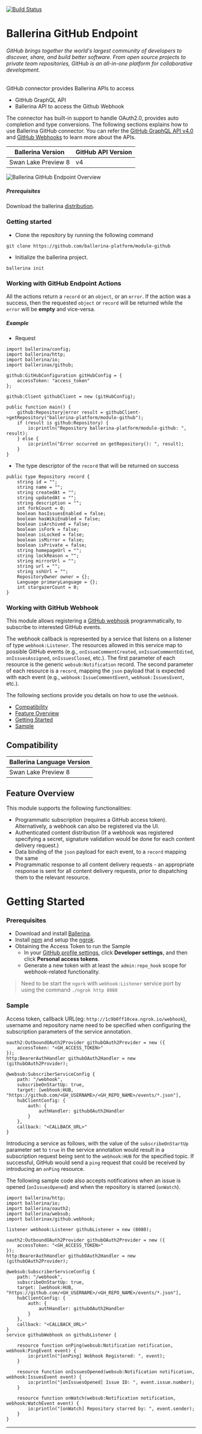 [![Build Status](https://travis-ci.org/ballerina-platform/module-ballerinax-github.svg?branch=master)](https://travis-ci.org/ballerina-platform/module-ballerinax-github)

# Ballerina GitHub Endpoint

###### GitHub brings together the world's largest community of developers to discover, share, and build better software. From open source projects to private team repositories, GitHub is an all-in-one platform for collaborative development.

GitHub connector provides Ballerina APIs to access
- GitHub GraphQL API
- Ballerina API to access the Github Webhook

The connector has built-in support to handle OAuth2.0, provides auto completion and type conversions. The following 
sections explains how to use Ballerina GitHub connector. You can refer the [GitHub GraphQL API v4.0](https://developer.github.com/v4/) and [GitHub Webhooks](https://developer.github.com/webhooks/) to learn more about the APIs. 

| Ballerina Version  | GitHub API Version |
|--------------------|--------------------|
| Swan Lake Preview 8|        v4          |

![Ballerina GitHub Endpoint Overview](./docs/resources/BallerinaGitHubEndpoint_Overview.jpg)

##### Prerequisites
Download the ballerina [distribution](https://ballerinalang.org/downloads/).

### Getting started

* Clone the repository by running the following command
```shell
git clone https://github.com/ballerina-platform/module-github
```

* Initialize the ballerina project.
```shell
ballerina init
```

### Working with GitHub Endpoint Actions

All the actions return a `record` or an `object`, or an `error`. If the action was a success, then the requested `object` or `record` will be returned while the `error` will be **empty** and vice-versa.

##### Example
* Request

```ballerina
import ballerina/config;
import ballerina/http;
import ballerina/io;
import ballerinax/github;

github:GitHubConfiguration gitHubConfig = {
    accessToken: "access_token"
};
 
github:Client githubClient = new (gitHubConfig);

public function main() {
    github:Repository|error result = githubClient->getRepository("ballerina-platform/module-github");
    if (result is github:Repository) {
        io:println("Repository ballerina-platform/module-github: ", result);
    } else {
        io:println("Error occurred on getRepository(): ", result);
    }
}
```

* The type descriptor of the `record` that will be returned on success
```ballerina
public type Repository record {
    string id = "";
    string name = "";
    string createdAt = "";
    string updatedAt = "";
    string description = "";
    int forkCount = 0;
    boolean hasIssuesEnabled = false;
    boolean hasWikiEnabled = false;
    boolean isArchived = false;
    boolean isFork = false;
    boolean isLocked = false;
    boolean isMirror = false;
    boolean isPrivate = false;
    string homepageUrl = "";
    string lockReason = "";
    string mirrorUrl = "";
    string url = "";
    string sshUrl = "";
    RepositoryOwner owner = {};
    Language primaryLanguage = {};
    int stargazerCount = 0;
}
```

### Working with GitHub Webhook

This module allows registering a [GitHub webhook](https://developer.github.com/webhooks/) programmatically, 
to subscribe to interested GitHub events.

The webhook callback is represented by a service that listens on a listener of type `webhook:Listener`.
The resources allowed in this service map to possible GitHub events (e.g., `onIssueCommentCreated`, 
`onIssueCommentEdited`, `onIssuesAssigned`, `onIssuesClosed`, etc.). 
The first parameter of each resource is the generic `websub:Notification` record. The second parameter of each 
resource is a `record`, mapping the `json` payload that is expected with each event (e.g., `webhook:IssueCommentEvent`, 
`webhook:IssuesEvent`, etc.).

The following sections provide you details on how to use the `webhook`.

- [Compatibility](#compatibility)
- [Feature Overview](#feature-overview)
- [Getting Started](#getting-started)
- [Sample](#sample)

## Compatibility
| Ballerina Language Version|
|:--------------------------|
|    Swan Lake Preview 8    |

## Feature Overview

This module supports the following functionalities:
- Programmatic subscription (requires a GitHub access token). Alternatively, a webhook can also be registered via the UI.
- Authenticated content distribution (If a webhook was registered specifying a secret, signature validation would 
be done for each content delivery request.)
- Data binding of the `json` payload for each event, to a `record` mapping the same
- Programmatic response to all content delivery requests - an appropriate response is sent for all content delivery 
requests, prior to dispatching them to the relevant resource.

# Getting Started

### Prerequisites

- Download and install [Ballerina](https://ballerinalang.org/downloads/).
- Install [npm](https://docs.npmjs.com/downloading-and-installing-node-js-and-npm) and setup the [ngrok](https://developer.bigcommerce.com/api-docs/getting-started/webhooks/setting-up-webhooks).
- Obtaining the Access Token to run the Sample
    - In your [GitHub profile settings](https://github.com/settings/profile), click **Developer settings**, and then click **Personal access tokens**.
    - Generate a new token with at least the `admin:repo_hook` scope for webhook-related functionality.

> Need to be start the `ngork` with `webhook:Listener` service port by using the command `./ngrok http 8080`

### Sample

Access token, callback URL(eg: `http://1c9b0ff10cea.ngrok.io/webhook`), username and repository name need to be specified when configuring the subscription parameters of the service annotation.
```ballerina
oauth2:OutboundOAuth2Provider githubOAuth2Provider = new ({
    accessToken: "<GH_ACCESS_TOKEN>"
});
http:BearerAuthHandler githubOAuth2Handler = new (githubOAuth2Provider);

@websub:SubscriberServiceConfig {
    path: "/webhook",
    subscribeOnStartUp: true,
    target: [webhook:HUB, "https://github.com/<GH_USERNAME>/<GH_REPO_NAME>/events/*.json"],
    hubClientConfig: {
        auth: {
            authHandler: githubOAuth2Handler
        }
    },
    callback: "<CALLBACK_URL>"
}
```

Introducing a service as follows, with the value of the `subscribeOnStartUp` parameter set to `true` in the service annotation would result in 
a subscription request being sent to the `webhook:HUB` for the specified topic. If successful, GitHub would send a 
`ping` request that could be received by introducing an `onPing` resource.

The following sample code also accepts notifications when an issue is opened (`onIssuesOpened`) and when the repository is starred (`onWatch`).

```ballerina
import ballerina/http;
import ballerina/io;
import ballerina/oauth2;
import ballerina/websub;
import ballerinax/github.webhook;

listener webhook:Listener githubListener = new (8080);

oauth2:OutboundOAuth2Provider githubOAuth2Provider = new ({
    accessToken: "<GH_ACCESS_TOKEN>"
});
http:BearerAuthHandler githubOAuth2Handler = new (githubOAuth2Provider);

@websub:SubscriberServiceConfig {
    path: "/webhook",
    subscribeOnStartUp: true,
    target: [webhook:HUB, "https://github.com/<GH_USERNAME>/<GH_REPO_NAME>/events/*.json"],
    hubClientConfig: {
        auth: {
            authHandler: githubOAuth2Handler
        }
    },
    callback: "<CALLBACK_URL>"
}
service githubWebhook on githubListener {
    
    resource function onPing(websub:Notification notification, webhook:PingEvent event) {
        io:println("[onPing] Webhook Registered: ", event);
    }

    resource function onIssuesOpened(websub:Notification notification, webhook:IssuesEvent event) {
        io:println("[onIssuesOpened] Issue ID: ", event.issue.number);
    }

    resource function onWatch(websub:Notification notification, webhook:WatchEvent event) {
        io:println("[onWatch] Repository starred by: ", event.sender);
    }
}
```

***
